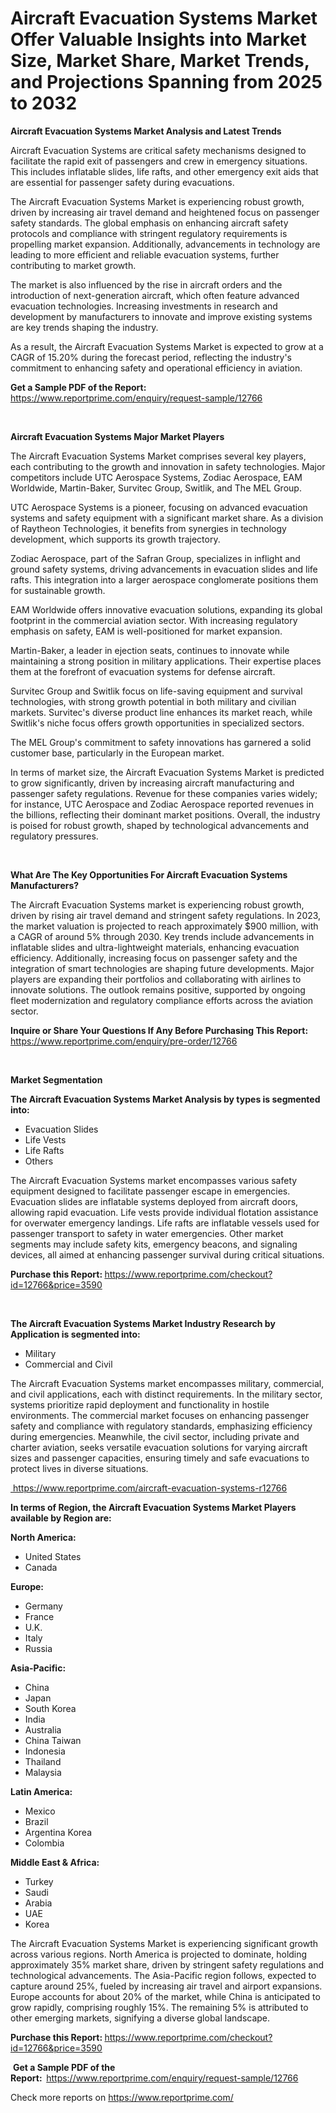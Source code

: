 <p><h1>Aircraft Evacuation Systems Market Offer Valuable Insights into Market Size, Market Share, Market Trends, and Projections Spanning from 2025 to 2032</h1></p><p><strong>Aircraft Evacuation Systems Market Analysis and Latest Trends</strong></p>
<p><p>Aircraft Evacuation Systems are critical safety mechanisms designed to facilitate the rapid exit of passengers and crew in emergency situations. This includes inflatable slides, life rafts, and other emergency exit aids that are essential for passenger safety during evacuations. </p><p>The Aircraft Evacuation Systems Market is experiencing robust growth, driven by increasing air travel demand and heightened focus on passenger safety standards. The global emphasis on enhancing aircraft safety protocols and compliance with stringent regulatory requirements is propelling market expansion. Additionally, advancements in technology are leading to more efficient and reliable evacuation systems, further contributing to market growth.</p><p>The market is also influenced by the rise in aircraft orders and the introduction of next-generation aircraft, which often feature advanced evacuation technologies. Increasing investments in research and development by manufacturers to innovate and improve existing systems are key trends shaping the industry. </p><p>As a result, the Aircraft Evacuation Systems Market is expected to grow at a CAGR of 15.20% during the forecast period, reflecting the industry's commitment to enhancing safety and operational efficiency in aviation.</p></p>
<p><strong>Get a Sample PDF of the Report:&nbsp;</strong> <a href="https://www.reportprime.com/enquiry/request-sample/12766?utm_campaign=2956&utm_medium=2&utm_source=Github&utm_content=ia&utm_term=19032025&utm_id=aircraft-evacuation-systems">https://www.reportprime.com/enquiry/request-sample/12766</a></p>
<p>&nbsp;</p>
<p><strong>Aircraft Evacuation Systems Major Market Players</strong></p>
<p><p>The Aircraft Evacuation Systems Market comprises several key players, each contributing to the growth and innovation in safety technologies. Major competitors include UTC Aerospace Systems, Zodiac Aerospace, EAM Worldwide, Martin-Baker, Survitec Group, Switlik, and The MEL Group.</p><p>UTC Aerospace Systems is a pioneer, focusing on advanced evacuation systems and safety equipment with a significant market share. As a division of Raytheon Technologies, it benefits from synergies in technology development, which supports its growth trajectory. </p><p>Zodiac Aerospace, part of the Safran Group, specializes in inflight and ground safety systems, driving advancements in evacuation slides and life rafts. This integration into a larger aerospace conglomerate positions them for sustainable growth.</p><p>EAM Worldwide offers innovative evacuation solutions, expanding its global footprint in the commercial aviation sector. With increasing regulatory emphasis on safety, EAM is well-positioned for market expansion.</p><p>Martin-Baker, a leader in ejection seats, continues to innovate while maintaining a strong position in military applications. Their expertise places them at the forefront of evacuation systems for defense aircraft.</p><p>Survitec Group and Switlik focus on life-saving equipment and survival technologies, with strong growth potential in both military and civilian markets. Survitec's diverse product line enhances its market reach, while Switlik's niche focus offers growth opportunities in specialized sectors.</p><p>The MEL Group's commitment to safety innovations has garnered a solid customer base, particularly in the European market. </p><p>In terms of market size, the Aircraft Evacuation Systems Market is predicted to grow significantly, driven by increasing aircraft manufacturing and passenger safety regulations. Revenue for these companies varies widely; for instance, UTC Aerospace and Zodiac Aerospace reported revenues in the billions, reflecting their dominant market positions. Overall, the industry is poised for robust growth, shaped by technological advancements and regulatory pressures.</p></p>
<p>&nbsp;</p>
<p><strong>What Are The Key Opportunities For Aircraft Evacuation Systems Manufacturers?</strong></p>
<p><p>The Aircraft Evacuation Systems market is experiencing robust growth, driven by rising air travel demand and stringent safety regulations. In 2023, the market valuation is projected to reach approximately $900 million, with a CAGR of around 5% through 2030. Key trends include advancements in inflatable slides and ultra-lightweight materials, enhancing evacuation efficiency. Additionally, increasing focus on passenger safety and the integration of smart technologies are shaping future developments. Major players are expanding their portfolios and collaborating with airlines to innovate solutions. The outlook remains positive, supported by ongoing fleet modernization and regulatory compliance efforts across the aviation sector.</p></p>
<p><strong>Inquire or Share Your Questions If Any Before Purchasing This Report:</strong> <a href="https://www.reportprime.com/enquiry/pre-order/12766?utm_campaign=2956&utm_medium=2&utm_source=Github&utm_content=ia&utm_term=19032025&utm_id=aircraft-evacuation-systems">https://www.reportprime.com/enquiry/pre-order/12766</a></p>
<p>&nbsp;</p>
<p><strong>Market Segmentation</strong></p>
<p><strong>The Aircraft Evacuation Systems Market Analysis by types is segmented into:</strong></p>
<p><ul><li>Evacuation Slides</li><li>Life Vests</li><li>Life Rafts</li><li>Others</li></ul></p>
<p><p>The Aircraft Evacuation Systems market encompasses various safety equipment designed to facilitate passenger escape in emergencies. Evacuation slides are inflatable systems deployed from aircraft doors, allowing rapid evacuation. Life vests provide individual flotation assistance for overwater emergency landings. Life rafts are inflatable vessels used for passenger transport to safety in water emergencies. Other market segments may include safety kits, emergency beacons, and signaling devices, all aimed at enhancing passenger survival during critical situations.</p></p>
<p><strong>Purchase this Report:&nbsp;</strong><a href="https://www.reportprime.com/checkout?id=12766&price=3590&utm_campaign=2956&utm_medium=2&utm_source=Github&utm_content=ia&utm_term=19032025&utm_id=aircraft-evacuation-systems">https://www.reportprime.com/checkout?id=12766&price=3590</a></p>
<p>&nbsp;</p>
<p><strong>The Aircraft Evacuation Systems Market Industry Research by Application is segmented into:</strong></p>
<p><ul><li>Military</li><li>Commercial and Civil</li></ul></p>
<p><p>The Aircraft Evacuation Systems market encompasses military, commercial, and civil applications, each with distinct requirements. In the military sector, systems prioritize rapid deployment and functionality in hostile environments. The commercial market focuses on enhancing passenger safety and compliance with regulatory standards, emphasizing efficiency during emergencies. Meanwhile, the civil sector, including private and charter aviation, seeks versatile evacuation solutions for varying aircraft sizes and passenger capacities, ensuring timely and safe evacuations to protect lives in diverse situations.</p></p>
<p><a href="https://www.reportprime.com/aircraft-evacuation-systems-r12766?utm_campaign=2956&utm_medium=2&utm_source=Github&utm_content=ia&utm_term=19032025&utm_id=aircraft-evacuation-systems">&nbsp;https://www.reportprime.com/aircraft-evacuation-systems-r12766</a></p>
<p><strong>In terms of Region, the Aircraft Evacuation Systems Market Players available by Region are:</strong></p>
<p>
    <p> <strong> North America: </strong>
        <ul>
            <li>United States</li>
            <li>Canada</li>
        </ul>
        </p> 
    <p> <strong> Europe: </strong>
        <ul>
            <li>Germany</li>
            <li>France</li>
            <li>U.K.</li>
            <li>Italy</li>
            <li>Russia</li>
        </ul>
        </p> 
    <p> <strong> Asia-Pacific: </strong>
        <ul>
            <li>China</li>
            <li>Japan</li>
            <li>South Korea</li>
            <li>India</li>
            <li>Australia</li>
            <li>China Taiwan</li>
            <li>Indonesia</li>
            <li>Thailand</li>
            <li>Malaysia</li>
        </ul>
        </p> 
    <p> <strong> Latin America: </strong>
        <ul>
            <li>Mexico</li>
            <li>Brazil</li>
            <li>Argentina Korea</li>
            <li>Colombia</li>
        </ul>
        </p> 
    <p> <strong> Middle East & Africa: </strong>
        <ul>
            <li>Turkey</li>
            <li>Saudi</li>
            <li>Arabia</li>
            <li>UAE</li>
            <li>Korea</li>
        </ul>
    </p>
    </p>
<p><p>The Aircraft Evacuation Systems Market is experiencing significant growth across various regions. North America is projected to dominate, holding approximately 35% market share, driven by stringent safety regulations and technological advancements. The Asia-Pacific region follows, expected to capture around 25%, fueled by increasing air travel and airport expansions. Europe accounts for about 20% of the market, while China is anticipated to grow rapidly, comprising roughly 15%. The remaining 5% is attributed to other emerging markets, signifying a diverse global landscape.</p></p>
<p><strong>Purchase this Report: </strong><a href="https://www.reportprime.com/checkout?id=12766&price=3590&utm_campaign=2956&utm_medium=2&utm_source=Github&utm_content=ia&utm_term=19032025&utm_id=aircraft-evacuation-systems">https://www.reportprime.com/checkout?id=12766&price=3590</a></p>
<p>&nbsp;<strong>Get a Sample PDF of the Report:&nbsp;&nbsp;</strong><a href="https://www.reportprime.com/enquiry/request-sample/12766?utm_campaign=2956&utm_medium=2&utm_source=Github&utm_content=ia&utm_term=19032025&utm_id=aircraft-evacuation-systems">https://www.reportprime.com/enquiry/request-sample/12766</a></p>
<p><strong></strong></p>
<p>Check more reports on <a href="https://www.reportprime.com/?utm_campaign=2956&utm_medium=2&utm_source=Github&utm_content=ia&utm_term=19032025&utm_id=aircraft-evacuation-systems">https://www.reportprime.com/</a></p>